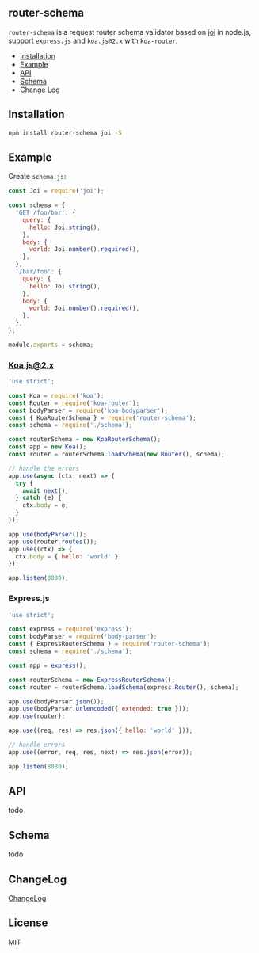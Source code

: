 router-schema
---
`router-schema` is a request router schema validator based on [joi](https://github.com/hapijs/joi) in node.js, support `express.js` and `koa.js@2.x` with `koa-router`.

+ [Installation](#installation)
+ [Example](#example)
+ [API](#api)
+ [Schema](#schema)
+ [Change Log](#change-log)

## Installation

```bash
npm install router-schema joi -S
```

## Example

Create `schema.js`:

```js
const Joi = require('joi');

const schema = {
  'GET /foo/bar': {
    query: {
      hello: Joi.string(),
    },
    body: {
      world: Joi.number().required(),
    },
  },
  '/bar/foo': {
    query: {
      hello: Joi.string(),
    },
    body: {
      world: Joi.number().required(),
    },
  },
};

module.exports = schema;

```

### Koa.js@2.x

```js
'use strict';

const Koa = require('koa');
const Router = require('koa-router');
const bodyParser = require('koa-bodyparser');
const { KoaRouterSchema } = require('router-schema');
const schema = require('./schema');

const routerSchema = new KoaRouterSchema();
const app = new Koa();
const router = routerSchema.loadSchema(new Router(), schema);

// handle the errors
app.use(async (ctx, next) => {
  try {
    await next();
  } catch (e) {
    ctx.body = e;
  }
});

app.use(bodyParser());
app.use(router.routes());
app.use((ctx) => {
  ctx.body = { hello: 'world' };
});

app.listen(8080);

```

### Express.js

```js
'use strict';

const express = require('express');
const bodyParser = require('body-parser');
const { ExpressRouterSchema } = require('router-schema');
const schema = require('./schema');

const app = express();

const routerSchema = new ExpressRouterSchema();
const router = routerSchema.loadSchema(express.Router(), schema);

app.use(bodyParser.json());
app.use(bodyParser.urlencoded({ extended: true }));
app.use(router);

app.use((req, res) => res.json({ hello: 'world' }));

// handle errors
app.use((error, req, res, next) => res.json(error));

app.listen(8080);

```

## API

todo

## Schema

todo

## ChangeLog

[ChangeLog](https://github.com/leaves4j/router-schema/blob/master/CHANGELOG.md)

## License

MIT
